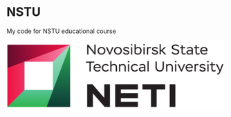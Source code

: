 # NSTU
My code for NSTU educational course

![image](https://github.com/Breadp4ck/nstu_study_projects/blob/master/neti_logo.png)

